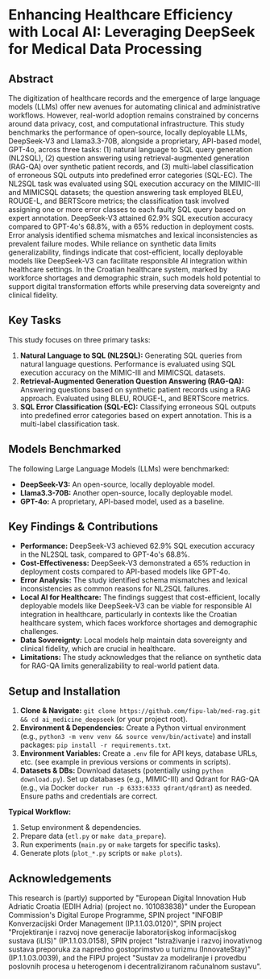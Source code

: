 # Enhancing Healthcare Efficiency with Local AI: Leveraging DeepSeek for Medical Data Processing

## Abstract

The digitization of healthcare records and the emergence of large language models (LLMs) offer new avenues for automating clinical and administrative workflows. However, real-world adoption remains constrained by concerns around data privacy, cost, and computational infrastructure. This study benchmarks the performance of open-source, locally deployable LLMs, DeepSeek-V3 and Llama3.3-70B, alongside a proprietary, API-based model, GPT-4o, across three tasks: (1) natural language to SQL query generation (NL2SQL), (2) question answering using retrieval-augmented generation (RAG-QA) over synthetic patient records, and (3) multi-label classification of erroneous SQL outputs into predefined error categories (SQL-EC). The NL2SQL task was evaluated using SQL execution accuracy on the MIMIC-III and MIMICSQL datasets; the question answering task employed BLEU, ROUGE-L, and BERTScore metrics; the classification task involved assigning one or more error classes to each faulty SQL query based on expert annotation. DeepSeek-V3 attained 62.9% SQL execution accuracy compared to GPT-4o's 68.8%, with a 65% reduction in deployment costs. Error analysis identified schema mismatches and lexical inconsistencies as prevalent failure modes. While reliance on synthetic data limits generalizability, findings indicate that cost-efficient, locally deployable models like DeepSeek-V3 can facilitate responsible AI integration within healthcare settings. In the Croatian healthcare system, marked by workforce shortages and demographic strain, such models hold potential to support digital transformation efforts while preserving data sovereignty and clinical fidelity.

## Key Tasks

This study focuses on three primary tasks:

1.  **Natural Language to SQL (NL2SQL):** Generating SQL queries from natural language questions. Performance is evaluated using SQL execution accuracy on the MIMIC-III and MIMICSQL datasets.
2.  **Retrieval-Augmented Generation Question Answering (RAG-QA):** Answering questions based on synthetic patient records using a RAG approach. Evaluated using BLEU, ROUGE-L, and BERTScore metrics.
3.  **SQL Error Classification (SQL-EC):** Classifying erroneous SQL outputs into predefined error categories based on expert annotation. This is a multi-label classification task.

## Models Benchmarked

The following Large Language Models (LLMs) were benchmarked:

- **DeepSeek-V3:** An open-source, locally deployable model.
- **Llama3.3-70B:** Another open-source, locally deployable model.
- **GPT-4o:** A proprietary, API-based model, used as a baseline.

## Key Findings & Contributions

- **Performance:** DeepSeek-V3 achieved 62.9% SQL execution accuracy in the NL2SQL task, compared to GPT-4o's 68.8%.
- **Cost-Effectiveness:** DeepSeek-V3 demonstrated a 65% reduction in deployment costs compared to API-based models like GPT-4o.
- **Error Analysis:** The study identified schema mismatches and lexical inconsistencies as common reasons for NL2SQL failures.
- **Local AI for Healthcare:** The findings suggest that cost-efficient, locally deployable models like DeepSeek-V3 can be viable for responsible AI integration in healthcare, particularly in contexts like the Croatian healthcare system, which faces workforce shortages and demographic challenges.
- **Data Sovereignty:** Local models help maintain data sovereignty and clinical fidelity, which are crucial in healthcare.
- **Limitations:** The study acknowledges that the reliance on synthetic data for RAG-QA limits generalizability to real-world patient data.

## Setup and Installation

1.  **Clone & Navigate:** `git clone https://github.com/fipu-lab/med-rag.git && cd ai_medicine_deepseek` (or your project root).
2.  **Environment & Dependencies:** Create a Python virtual environment (e.g., `python3 -m venv venv && source venv/bin/activate`) and install packages: `pip install -r requirements.txt`.
3.  **Environment Variables:** Create a `.env` file for API keys, database URLs, etc. (see example in previous versions or comments in scripts).
4.  **Datasets & DBs:** Download datasets (potentially using `python download.py`). Set up databases (e.g., MIMIC-III) and Qdrant for RAG-QA (e.g., via Docker `docker run -p 6333:6333 qdrant/qdrant`) as needed. Ensure paths and credentials are correct.

**Typical Workflow:**

1.  Setup environment & dependencies.
2.  Prepare data (`etl.py` or `make data_prepare`).
3.  Run experiments (`main.py` or `make` targets for specific tasks).
4.  Generate plots (`plot_*.py` scripts or `make plots`).

## Acknowledgements

This research is (partly) supported by "European Digital Innovation Hub Adriatic Croatia (EDIH Adria) (project no. 101083838)" under the European Commission's Digital Europe Programme, SPIN project "INFOBIP Konverzacijski Order Management (IP.1.1.03.0120)", SPIN project "Projektiranje i razvoj nove generacije laboratorijskog informacijskog sustava (iLIS)" (IP.1.1.03.0158), SPIN project "Istraživanje i razvoj inovativnog sustava preporuka za napredno gostoprimstvo u turizmu (InnovateStay)" (IP.1.1.03.0039), and the FIPU project "Sustav za modeliranje i provedbu poslovnih procesa u heterogenom i decentraliziranom računalnom sustavu".

